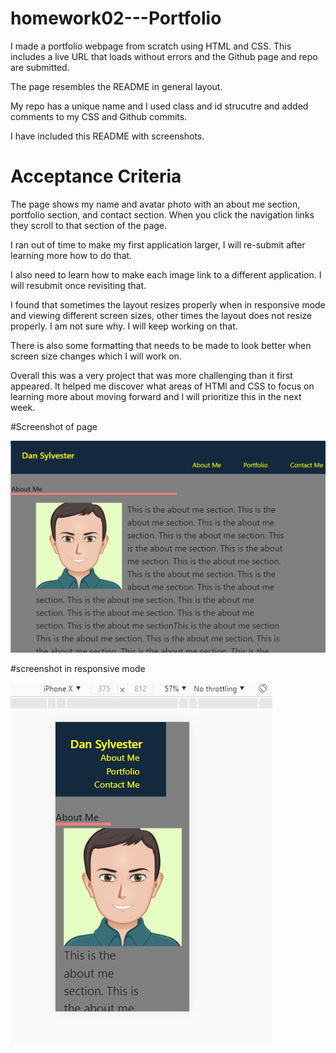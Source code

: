 # homework02---Portfolio

I made a portfolio webpage from scratch using HTML and CSS. This includes a live URL that loads without errors and the Github page and repo are submitted.

The page resembles the README in general layout.

My repo has a unique name and I used class and id strucutre and added comments to my CSS and Github commits.

I have included this README with screenshots.

# Acceptance Criteria

The page shows my name and avatar photo with an about me section, portfolio section, and contact section. When you click the navigation links they scroll to that section of the page.

I ran out of time to make my first application larger, I will re-submit after learning more how to do that.

I also need to learn how to make each image link to a different application. I will resubmit once revisiting that.

I found that sometimes the layout resizes properly when in responsive mode and viewing different screen sizes, other times the layout does not resize properly. I am not sure why. I will keep working on that.

There is also some formatting that needs to be made to look better when screen size changes which I will work on.

Overall this was a very project that was more challenging than it first appeared. It helped me discover what areas of HTMl and CSS to focus on learning more about moving forward and I will prioritize this in the next week.


#Screenshot of page

![](screenshot.PNG)

#screenshot in responsive mode

![](screenshot2.PNG)
